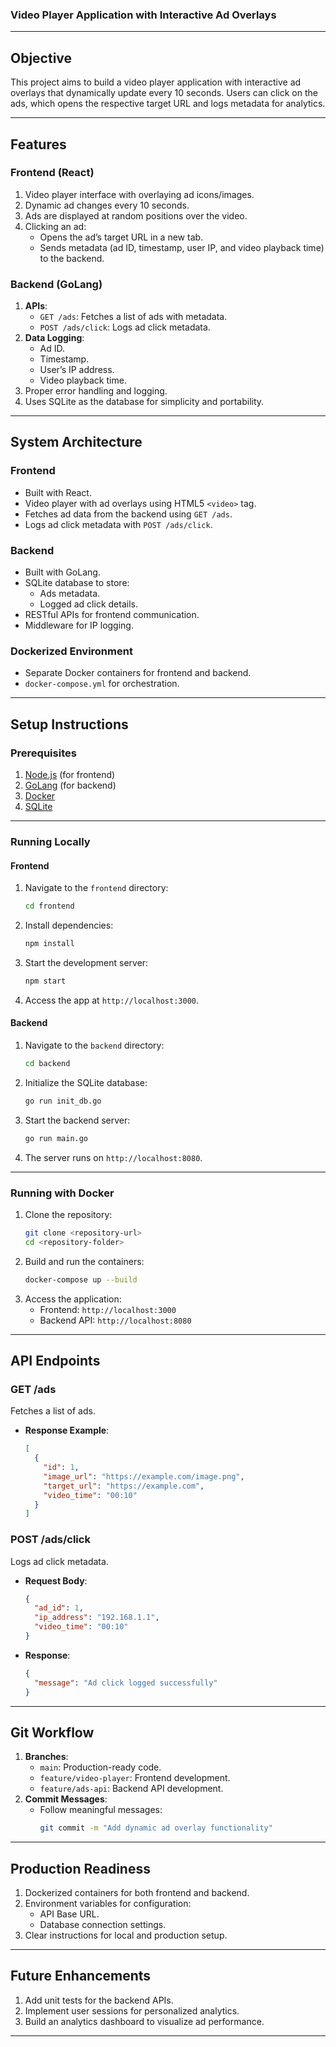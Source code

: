 ### Video Player Application with Interactive Ad Overlays

---

## **Objective**
This project aims to build a video player application with interactive ad overlays that dynamically update every 10 seconds. Users can click on the ads, which opens the respective target URL and logs metadata for analytics.

---

## **Features**

### **Frontend (React)**
1. Video player interface with overlaying ad icons/images.
2. Dynamic ad changes every 10 seconds.
3. Ads are displayed at random positions over the video.
4. Clicking an ad:
   - Opens the ad’s target URL in a new tab.
   - Sends metadata (ad ID, timestamp, user IP, and video playback time) to the backend.

### **Backend (GoLang)**
1. **APIs**:
   - `GET /ads`: Fetches a list of ads with metadata.
   - `POST /ads/click`: Logs ad click metadata.
2. **Data Logging**:
   - Ad ID.
   - Timestamp.
   - User’s IP address.
   - Video playback time.
3. Proper error handling and logging.
4. Uses SQLite as the database for simplicity and portability.

---

## **System Architecture**

### **Frontend**
- Built with React.
- Video player with ad overlays using HTML5 `<video>` tag.
- Fetches ad data from the backend using `GET /ads`.
- Logs ad click metadata with `POST /ads/click`.

### **Backend**
- Built with GoLang.
- SQLite database to store:
  - Ads metadata.
  - Logged ad click details.
- RESTful APIs for frontend communication.
- Middleware for IP logging.

### **Dockerized Environment**
- Separate Docker containers for frontend and backend.
- `docker-compose.yml` for orchestration.

---

## **Setup Instructions**

### **Prerequisites**
1. [Node.js](https://nodejs.org/) (for frontend)
2. [GoLang](https://go.dev/) (for backend)
3. [Docker](https://www.docker.com/)
4. [SQLite](https://sqlite.org/)

---

### **Running Locally**

#### **Frontend**
1. Navigate to the `frontend` directory:
   ```bash
   cd frontend
   ```
2. Install dependencies:
   ```bash
   npm install
   ```
3. Start the development server:
   ```bash
   npm start
   ```
4. Access the app at `http://localhost:3000`.

#### **Backend**
1. Navigate to the `backend` directory:
   ```bash
   cd backend
   ```
2. Initialize the SQLite database:
   ```bash
   go run init_db.go
   ```
3. Start the backend server:
   ```bash
   go run main.go
   ```
4. The server runs on `http://localhost:8080`.

---

### **Running with Docker**

1. Clone the repository:
   ```bash
   git clone <repository-url>
   cd <repository-folder>
   ```
2. Build and run the containers:
   ```bash
   docker-compose up --build
   ```
3. Access the application:
   - Frontend: `http://localhost:3000`
   - Backend API: `http://localhost:8080`

---

## **API Endpoints**

### **GET /ads**
Fetches a list of ads.
- **Response Example**:
  ```json
  [
    {
      "id": 1,
      "image_url": "https://example.com/image.png",
      "target_url": "https://example.com",
      "video_time": "00:10"
    }
  ]
  ```

### **POST /ads/click**
Logs ad click metadata.
- **Request Body**:
  ```json
  {
    "ad_id": 1,
    "ip_address": "192.168.1.1",
    "video_time": "00:10"
  }
  ```
- **Response**:
  ```json
  {
    "message": "Ad click logged successfully"
  }
  ```

---

## **Git Workflow**
1. **Branches**:
   - `main`: Production-ready code.
   - `feature/video-player`: Frontend development.
   - `feature/ads-api`: Backend API development.
2. **Commit Messages**:
   - Follow meaningful messages:
     ```bash
     git commit -m "Add dynamic ad overlay functionality"
     ```

---

## **Production Readiness**
1. Dockerized containers for both frontend and backend.
2. Environment variables for configuration:
   - API Base URL.
   - Database connection settings.
3. Clear instructions for local and production setup.

---


## **Future Enhancements**
1. Add unit tests for the backend APIs.
2. Implement user sessions for personalized analytics.
3. Build an analytics dashboard to visualize ad performance.

---

